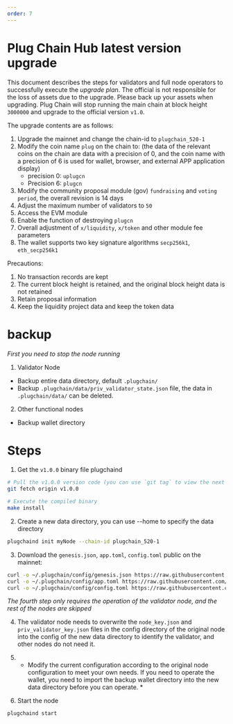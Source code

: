 ```yaml
---
order: 7
---
```


# Plug Chain Hub latest version upgrade

This document describes the steps for validators and full node operators to successfully execute the *upgrade plan*. The official is not responsible for the loss of assets due to the upgrade. Please back up your assets when upgrading.
Plug Chain will stop running the main chain at block height `3000000` and upgrade to the official version `v1.0`.


The upgrade contents are as follows:
1. Upgrade the mainnet and change the chain-id to `plugchain_520-1`
2. Modify the coin name `plug` on the chain to: (the data of the relevant coins on the chain are data with a precision of 0, and the coin name with a precision of 6 is used for wallet, browser, and external APP application display)
   - precision 0: `uplugcn`
   - Precision 6: `plugcn`
3. Modify the community proposal module (gov) `fundraising` and `voting period`, the overall revision is 14 days
4. Adjust the maximum number of validators to `50`
5. Access the EVM module
6. Enable the function of destroying `plugcn`
7. Overall adjustment of `x/liquidity`, `x/token` and other module fee parameters
8. The wallet supports two key signature algorithms `secp256k1`, `eth_secp256k1`

Precautions:
1. No transaction records are kept
2. The current block height is retained, and the original block height data is not retained
3. Retain proposal information
4. Keep the liquidity project data and keep the token data




# backup

*First you need to stop the node running*

1. Validator Node
 - Backup entire data directory, default `.plugchain/`
 - Backup `.plugchain/data/priv_validator_state.json` file, the data in `.plugchain/data/` can be deleted.
 
2. Other functional nodes
 - Backup wallet directory


# Steps 

1. Get the `v1.0.0` binary file plugchaind

```bash
# Pull the v1.0.0 version code (you can use `git tag` to view the next tag version locally, if there is `v1.0.0`, skip this step)
git fetch origin v1.0.0

# Execute the compiled binary
make install

````

2. Create a new data directory, you can use --home to specify the data directory

```bash
plugchaind init myNode --chain-id plugchain_520-1
````

3. Download the `genesis.json`, `app.toml`, `config.toml` public on the mainnet:


```bash
curl -o ~/.plugchain/config/genesis.json https://raw.githubusercontent.com/oracleNetworkProtocol/plugchain/main/mainnet/v1/genesis.json
curl -o ~/.plugchain/config/app.toml https://raw.githubusercontent.com/oracleNetworkProtocol/plugchain/main/mainnet/v1/app.toml
curl -o ~/.plugchain/config/config.toml https://raw.githubusercontent.com/oracleNetworkProtocol/plugchain/main/mainnet/v1/config.toml
````

*The fourth step only requires the operation of the validator node, and the rest of the nodes are skipped*

4. The validator node needs to overwrite the `node_key.json` and `priv_validator_key.json` files in the config directory of the original node into the config of the new data directory to identify the validator, and other nodes do not need it.

5. * Modify the current configuration according to the original node configuration to meet your own needs. If you need to operate the wallet, you need to import the backup wallet directory into the new data directory before you can operate. *


6. Start the node

```bash
plugchaind start
````